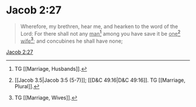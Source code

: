 # Jacob 2:27

> Wherefore, my brethren, hear me, and hearken to the word of the Lord: For there shall not any <u>man</u>[^a] among you have save it be <u>one</u>[^b] <u>wife</u>[^c]; and concubines he shall have none;

[Jacob 2:27](https://www.churchofjesuschrist.org/study/scriptures/bofm/jacob/2?lang=eng&id=p27#p27)


[^a]: TG [[Marriage, Husbands]].
[^b]: [[Jacob 3.5|Jacob 3:5 (5-7)]]; [[D&C 49.16|D&C 49:16]]. TG [[Marriage, Plural]].
[^c]: TG [[Marriage, Wives]].
